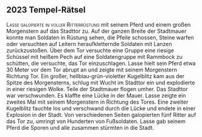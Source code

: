 ## **2023** Tempel-Rätsel

<span style="font-variant:small-caps;">Lasse galopierte in voller Ritterrüstung</span> mit seinem Pferd und einem großen Morgenstern auf das Stadttor zu.
Auf der ganzen Breite der Stadtmauer konnte man Soldaten in Rüstung sehen, die Pfeile schossen, Steine warfen oder versuchten auf Leitern heraufkletternde Soldaten mit Lanzen zurückzustoßen.
Über dem Tor versuchte eine Gruppe eine riesige Schüssel mit heißem Pech auf eine Soldatengruppe mit Rammbock zu schütten, die versuchte, das Tor einzuschlagen.
Lasse hielt sein Pferd etwa 30 Meter vor dem Tor abrupt an und zeigte mit seinem Morgenstern Richtung Tor.
Ein großer, hellblau-grün-violetter Kugelblitz kam aus der Spitze des Morgensterns, schlug mit Wucht im Stadttor ein und explodierte in einer riesigen Wolke.
Teile der Stadtmauer flogen umher.
Das Stadttor war verschwunden.
Es klaffte eine Lücke in der Mauer.
Lasse zeigte ein zweites Mal mit seinem Morgenstern in Richtung des Tores.
Eine zweiter Kugelblitz fauchte los und verschwand durch die Lücke und endete in einer Explosion in der Stadt.
Von verschiedenen Seiten galopierten fünf Ritter auf das Tor zu, umringt von Hunderten von Fußsoldaten.
Lasse gab seinem Pferd die Sporen und alle zusammen stürmten in die Stadt.




